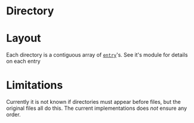 # Directory

# Layout

Each directory is a contiguous array of [`entry`](crate::entry)'s.
See it's module for details on each entry

# Limitations

Currently it is not known if directories must appear before files, but the original
files all do this.
The current implementations does _not_ ensure any order.
